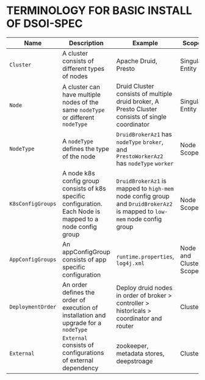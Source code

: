 # TERMINOLOGY FOR BASIC INSTALL OF DSOI-SPEC

| Name                  | Description                                                                                    | Example                                                | Scope         | Mapping                                   |
|-----------------------|------------------------------------------------------------------------------------------------|--------------------------------------------------------|---------------|-------------------------------------------|
| `Cluster`             | A cluster consists of different types of nodes                                              | Apache Druid, Presto                                   | Singular Entity | -                                         |
| `Node`                | A cluster can have multiple nodes of the same `nodeType` or different `nodeType`               | Druid Cluster consists of multiple druid broker, A Presto Cluster consists of single coordinator | Singular Entity | `map[string]NodeSpec` ie one to many      |
| `NodeType`            | A `nodeType` defines the type of the node                                                      | `DruidBrokerAz1` has `nodeType` `broker`, and `PrestoWorkerAz2` has `nodeType` `worker`        | Node Scoped   | one to one ie each node has a `nodeType` |
| `K8sConfigGroups` | A node k8s config group consists of k8s specific configuration. Each Node is mapped to a node config group | `DruidBrokerAz1` is mapped to `high-mem` node config group and `DruidBrokerAz2` is mapped to `low-mem` node config group | Node Scope    | `map[string]nodeK8sConfigGroupSpec` ie Mapping of node config group to a node is one to many. |
| `AppConfigGroups`     | An appConfigGroup consists of app specific configuration                                      | `runtime.properties`, `log4j.xml`                     | Node and Cluster Scoped | `map[string]appK8sConfigGroupSpec` Mapping of an app group to node is one to many. |
| `DeploymentOrder`               | An order defines the order of execution of installation and upgrade for a `nodeType`           | Deploy druid nodes in order of broker > controller > historlcals > coordinator and router         | Cluster       | one to one for each `nodeType`          |
| `External`            | `External` consists of configurations of external dependency                                  | zookeeper, metadata stores, deepstroage               | Cluster       | `map[string]externalSpec` ie one `externalSpec` for one cluster |
